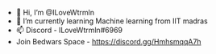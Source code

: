 - 👋 Hi, I’m @ILoveWtrmln
- 🌱 I’m currently learning Machine learning from IIT madras
- 📫 Discord - ILoveWtrmln#6969
- Join Bedwars Space - https://discord.gg/HmhsmqqA7h

<!---
ILoveWtrmln/ILoveWtrmln is a ✨ special ✨ repository because its `README.md` (this file) appears on your GitHub profile.
You can click the Preview link to take a look at your changes.
--->

